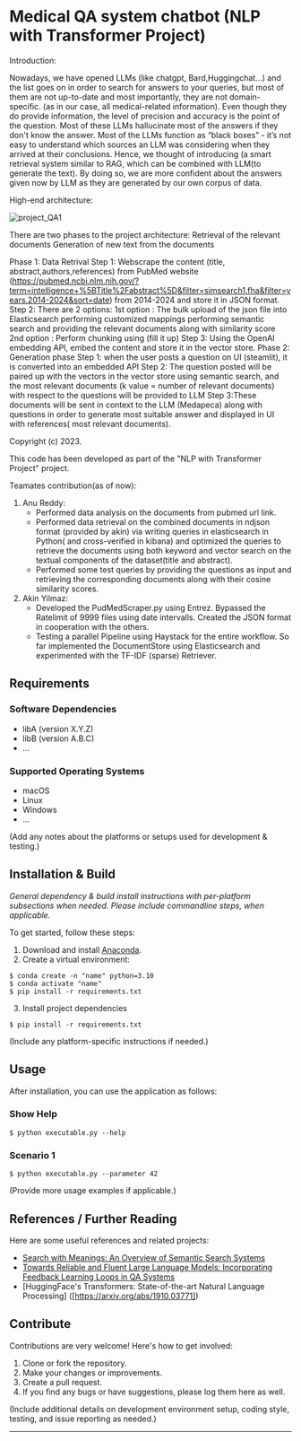 # Medical QA system chatbot (NLP with Transformer Project)

Introduction:

Nowadays, we have opened LLMs (like chatgpt, Bard,Huggingchat…) and the list goes on in order to search for answers to your queries, but most of them are not up-to-date and most importantly, they are not domain-specific. (as in our case, all medical-related information).
Even though they do provide information, the level of precision and accuracy is the point of the question. Most of these LLMs hallucinate most of the answers if they don't know the answer.
Most of the LLMs function as “black boxes” - it’s not easy to understand which sources an LLM was considering when they arrived at their conclusions.
Hence, we thought of introducing (a smart retrieval system similar to RAG, which can be combined with LLM(to generate the text).
By doing so, we are more confident about the answers given now by LLM as they are generated by our own corpus of data.

High-end architecture:

![project_QA1](https://github.com/nokitoino/_Q-A-INLPT-WS2023/assets/35266536/1467df8a-d646-424e-9cf4-2670c4cbeb02)

There are two phases to the project architecture:
Retrieval of the relevant documents 
Generation of new text from the documents 

Phase 1: Data Retrival
Step 1: Webscrape the content (title, abstract,authors,references) from PubMed website (https://pubmed.ncbi.nlm.nih.gov/?term=intelligence+%5BTitle%2Fabstract%5D&filter=simsearch1.fha&filter=years.2014-2024&sort=date) from 2014-2024 and store it in JSON format.
Step 2: There are 2 options:
1st option : The bulk upload of the json file into Elasticsearch performing customized mappings performing semantic search and providing the relevant documents along with similarity score 
2nd option : Perform chunking using (fill it up)
Step 3: Using the OpenAI embedding API, embed the content and store it in the vector store.
Phase 2: Generation phase 
Step 1: when the user posts a question on UI (steamlit), it is converted into an embedded API 
Step 2: The question posted will be paired up with the vectors in the vector store using semantic search, and the most relevant documents (k value = number of relevant documents) with respect to the questions will be provided to LLM 
Step 3:These documents will be sent in context to the LLM (Medapeca) along with questions in order to generate most suitable answer and displayed in UI with references( most relevant documents).

Copyright (c) 2023.

This code has been developed as part of the "NLP with Transformer Project" project.

Teamates contribution(as of now):
1. Anu Reddy:
   - Performed data analysis on the documents from pubmed url link.
   - Performed data retrieval on the combined documents in ndjson format (provided by akin) via writing queries in elasticsearch in Python( and cross-verified in kibana) and optimized the queries to retrieve the documents using both keyword and vector search on the textual components of the dataset(title and abstract).
   - Performed some test queries by providing the questions as input and retrieving the corresponding documents along with their cosine similarity scores.
2. Akin Yilmaz:
   - Developed the PudMedScraper.py using Entrez. Bypassed the Ratelimit of 9999 files using date intervalls. Created the JSON format in cooperation with the others.
   - Testing a parallel Pipeline using Haystack for the entire workflow. So far implemented the DocumentStore using Elasticsearch and experimented with the TF-IDF (sparse) Retriever.
## Requirements

### Software Dependencies
- libA (version X.Y.Z)
- libB (version A.B.C)
- ...

### Supported Operating Systems
- macOS
- Linux
- Windows
- ...
  
(Add any notes about the platforms or setups used for development & testing.)

## Installation & Build

_General dependency & build install instructions with per-platform subsections when needed. Please include commandline steps, when applicable._

To get started, follow these steps:
1. Download and install [Anaconda](https://www.anaconda.com/products/individual).
2. Create a virtual environment:
```shell
$ conda create -n "name" python=3.10
$ conda activate "name"
$ pip install -r requirements.txt
```
3. Install project dependencies
```shell
$ pip install -r requirements.txt
```
(Include any platform-specific instructions if needed.)

## Usage
After installation, you can use the application as follows:

### Show Help
```
$ python executable.py --help
```

### Scenario 1
```
$ python executable.py --parameter 42
```

(Provide more usage examples if applicable.)

## References / Further Reading
Here are some useful references and related projects:
- [Search with Meanings: An Overview of Semantic Search Systems]([http://www.bargiela.com/papers/a35.pdf])
- [Towards Reliable and Fluent Large Language Models: Incorporating Feedback Learning Loops in QA Systems]([https://arxiv.org/abs/2309.06384])
- [HuggingFace's Transformers: State-of-the-art Natural Language Processing] ([https://arxiv.org/abs/1910.03771])

## Contribute
Contributions are very welcome! Here's how to get involved:

1. Clone or fork the repository.
2. Make your changes or improvements.
3. Create a pull request.
4. If you find any bugs or have suggestions, please log them here as well.

(Include additional details on development environment setup, coding style, testing, and issue reporting as needed.)

---


